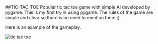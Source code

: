 ##TIC-TAC-TOE
Popular tic tac toe game with simple AI developed by pygame.
This is my first try in using pygame.
The rules of the game are simple and clear so there is no need to mention them ;)

Here is an example of the gameplay. 



![tic tac toe](https://user-images.githubusercontent.com/49697930/89136346-783f5700-d548-11ea-9265-d463d1057a6d.gif)
